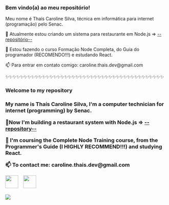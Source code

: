 <h3>Bem vindo(a) ao meu repositório!</h3>

<p>Meu nome é Thaís Caroline Silva, técnica em informática para internet (programação) pelo Senac.</p>

<p>🔭 Atualmente estou criando um sistema para restaurante em Node.js => <a href="https://github.com/Caroline-Thais/restaurant-system">--repositório--</a></p>
<p>🌱 Estou fazendo o curso Formação Node Completa, do Guia do programador (RECOMENDO!!!) e estudando React.</p>
<p>📫 Para entrar em contato comigo: caroline.thais.dev@gmail.com </p>

✨✨✨✨✨✨✨✨✨✨✨✨✨✨✨✨✨✨✨✨✨✨✨✨✨✨✨✨✨✨✨✨✨✨✨✨✨✨✨✨✨✨✨

<h3>Welcome to my repository<h3>
  
<p>My name is Thaís Caroline Silva, I'm a computer technician for internet (programming) by Senac.</p>
  
<p>🔭Now I'm building a restaurant system with Node.js => <a href="https://github.com/Caroline-Thais/restaurant-system">--repository--</a></p>
<p>🌱 I'm coursing the Complete Node Training course, from the Programmer's Guide (I HIGHLY RECOMMEND!!!) and studying React.</p>
<p>📫 To contact me: caroline.thais.dev@gmail.com </p>
  
<!--Links para linkedin e gmail:-->
<p><a href="https://www.linkedin.com/in/tha%C3%ADs-caroline-silva-44362b230/" rel="nofollow"><img src="https://cdn-icons-png.flaticon.com/512/145/145807.png" height="40em" target="_blank"></a>
&nbsp;&nbsp;
<a href="mailto:caroline.thais.dev@gmail.com"><img src="https://cdn-icons.flaticon.com/png/512/2875/premium/2875435.png?token=exp=1644252258~hmac=be054d00bc3a8fa124c456cdb890b8ab" height="40em" target="_blank"></a></p>

<!--Most used languages -->
<a href="https://github.com/anuraghazra/github-readme-stats">
  <img align="center" src="https://github-readme-stats.vercel.app/api/top-langs/?username=caroline-thais&theme=aura&hide=html&layout=compact&langs_count=6"/>
</a>

<!--

Here are some ideas to get you started:

- 🔭 I’m currently working on ...
- 🌱 I’m currently learning ...
- 👯 I’m looking to collaborate on ...
- 🤔 I’m looking for help with ...
- 💬 Ask me about ...
- 📫 How to reach me: ...
- 😄 Pronouns: ...
- ⚡ Fun fact: ...
-->
